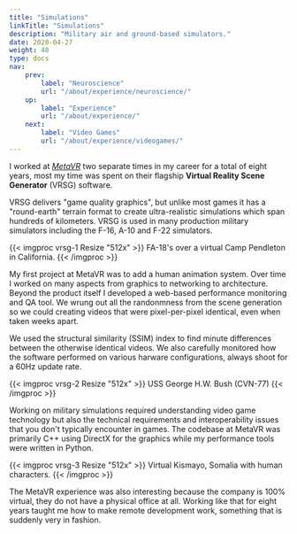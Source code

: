 ```yaml
---
title: "Simulations"
linkTitle: "Simulations"
description: "Military air and ground-based simulators."
date: 2020-04-27
weight: 40
type: docs
nav:
    prev:
        label: "Neuroscience"
        url: "/about/experience/neuroscience/"
    up:
        label: "Experience"
        url: "/about/experience/"
    next:
        label: "Video Games"
        url: "/about/experience/videogames/"
---
```


I worked at [*MetaVR*](http://metavr.com) two separate times in my career
for a total of eight years, most my time was spent on their flagship
**Virtual Reality Scene Generator** (VRSG) software.

VRSG delivers "game quality graphics", but unlike most games it has a
"round-earth" terrain format to create ultra-realistic simulations which
span hundreds of kilometers. VRSG is used in many production military
simulators including the F-16, A-10 and F-22 simulators.

{{< imgproc vrsg-1 Resize "512x" >}}
FA-18's over a virtual Camp Pendleton in California.
{{< /imgproc >}}

My first project at MetaVR was to add a human animation system. Over time I
worked on many aspects from graphics to networking to architecture. Beyond
the product itself I developed a web-based performance monitoring and QA
tool. We wrung out all the randonmness from the scene generation so we
could creating videos that were pixel-per-pixel identical, even when taken
weeks apart.

We used the structural similarity (SSIM) index to find minute differences
between the otherwise identical videos. We also carefully monitored how the
software performed on various harware configurations, always shoot for a
60Hz update rate.

{{< imgproc vrsg-2 Resize "512x" >}}
USS George H.W. Bush (CVN-77)
{{< /imgproc >}}

Working on military simulations required understanding video game
technology but also the technical requirements and interoperability issues
that you don't typically encounter in games. The codebase at MetaVR was
primarily C++ using DirectX for the graphics while my performance tools
were written in Python.

{{< imgproc vrsg-3 Resize "512x" >}}
Virtual Kismayo, Somalia with human characters.
{{< /imgproc >}}

The MetaVR experience was also interesting because the company is 100%
virtual, they do not have a physical office at all. Working like that for
eight years taught me how to make remote development work, something that
is suddenly very in fashion.
